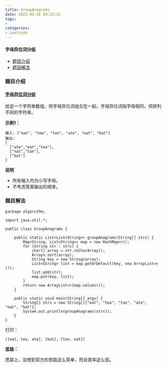 ```yaml
---
title: GroupAnagrams
date: 2021-03-16 09:22:21
tags:
- 
categories:
- Leetcode 
---
```




#### 字母异位词分组

- [题目介绍](https://yangtzeshore.github.io/2021/03/16/GroupAnagrams/#题目介绍)
- [题目解法](https://yangtzeshore.github.io/2021/03/16/GroupAnagrams/#题目解法)

### 题目介绍

#### [字母异位词分组](https://leetcode-cn.com/problems/group-anagrams/)

给定一个字符串数组，将字母异位词组合在一起。字母异位词指字母相同，但排列不同的字符串。

**示例1：**

```
输入: ["eat", "tea", "tan", "ate", "nat", "bat"]
输出:
[
  ["ate","eat","tea"],
  ["nat","tan"],
  ["bat"]
]
```

**说明**

- 所有输入均为小写字母。
- 不考虑答案输出的顺序。

### 题目解法

```
package algorithm;

import java.util.*;

public class GroupAnagrams {

    public static List<List<String>> groupAnagrams(String[] strs) {
        Map<String, List<String>> map = new HashMap<>();
        for (String str : strs) {
            char[] array = str.toCharArray();
            Arrays.sort(array);
            String key = new String(array);
            List<String> list = map.getOrDefault(key, new ArrayList<>());
            list.add(str);
            map.put(key, list);
        }
        return new ArrayList<>(map.values());
    }

    public static void main(String[] args) {
        String[] strs = new String[]{"eat", "tea", "tan", "ate", "nat", "bat"};
        System.out.println(groupAnagrams(strs));
    }
}
```

打印：

```
[[eat, tea, ate], [bat], [tan, nat]]
```

**思路：**

思路上，没想到官方的思路这么简单，而且效率这么低。